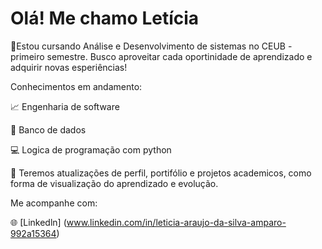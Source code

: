 # Olá! Me chamo Letícia
🔅Estou cursando Análise e Desenvolvimento de sistemas no CEUB - primeiro semestre. Busco aproveitar cada oportinidade de aprendizado e adquirir novas esperiências!

Conhecimentos em andamento:

📈 Engenharia de software 

💾 Banco de dados

💻 Logica de programação com python

💬 Teremos atualizações de perfil, portifólio e projetos academicos, como forma de visualização do aprendizado e evolução.

Me acompanhe com:

🌐 [Linkedln] (www.linkedin.com/in/leticia-araujo-da-silva-amparo-992a15364)


